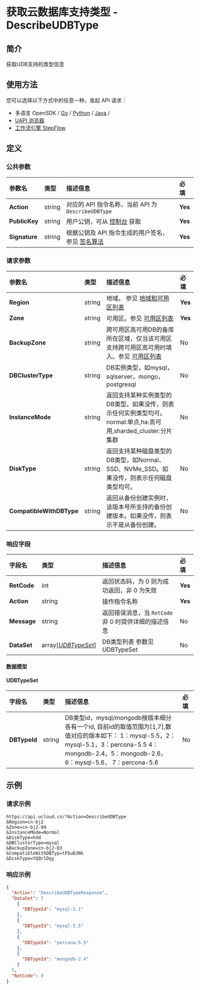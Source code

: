 # 获取云数据库支持类型 - DescribeUDBType

## 简介

获取UDB支持的类型信息






## 使用方法

您可以选择以下方式中的任意一种，发起 API 请求：
- 多语言 OpenSDK / [Go](https://github.com/ucloud/ucloud-sdk-go) / [Python](https://github.com/ucloud/ucloud-sdk-python3) / [Java](https://github.com/ucloud/ucloud-sdk-java) /
- [UAPI 浏览器](https://console.ucloud.cn/uapi/detail?id=DescribeUDBType)
- [工作流引擎 StepFlow](https://console.ucloud.cn/stepflow/manage/)


## 定义

### 公共参数

| 参数名 | 类型 | 描述信息 | 必填 |
|:---|:---|:---|:---|
| **Action**     | string  | 对应的 API 指令名称，当前 API 为 `DescribeUDBType`                        | **Yes** |
| **PublicKey**  | string  | 用户公钥，可从 [控制台](https://console.ucloud.cn/uapi/apikey) 获取                                             | **Yes** |
| **Signature**  | string  | 根据公钥及 API 指令生成的用户签名，参见 [签名算法](api/summary/signature.md)  | **Yes** |

### 请求参数

| 参数名 | 类型 | 描述信息 | 必填 |
|:---|:---|:---|:---|
| **Region** | string | 地域。 参见 [地域和可用区列表](api/summary/regionlist) |**Yes**|
| **Zone** | string | 可用区。参见 [可用区列表](api/summary/regionlist) |**Yes**|
| **BackupZone** | string | 跨可用区高可用DB的备库所在区域，仅当该可用区支持跨可用区高可用时填入。参见 [可用区列表](api/summary/regionlist) |No|
| **DBClusterType** | string | DB实例类型，如mysql，sqlserver，mongo，postgresql |No|
| **InstanceMode** | string | 返回支持某种实例类型的DB类型。如果没传，则表示任何实例类型均可。<br />normal:单点,ha:高可用,sharded_cluster:分片集群 |No|
| **DiskType** | string | 返回支持某种磁盘类型的DB类型，如Normal、SSD、NVMe_SSD。如果没传，则表示任何磁盘类型均可。 |No|
| **CompatibleWithDBType** | string | 返回从备份创建实例时，该版本号所支持的备份创建版本。如果没传，则表示不是从备份创建。 |No|

### 响应字段

| 字段名 | 类型 | 描述信息 | 必填 |
|:---|:---|:---|:---|
| **RetCode** | int | 返回状态码，为 0 则为成功返回，非 0 为失败 |**Yes**|
| **Action** | string | 操作指令名称 |**Yes**|
| **Message** | string | 返回错误消息，当 `RetCode` 非 0 时提供详细的描述信息 |No|
| **DataSet** | array[[*UDBTypeSet*](#UDBTypeSet)] | DB类型列表 参数见 UDBTypeSet |No|

#### 数据模型


#### UDBTypeSet

| 字段名 | 类型 | 描述信息 | 必填 |
|:---|:---|:---|:---|
| **DBTypeId** | string | DB类型id，mysql/mongodb按版本细分各有一个id, 目前id的取值范围为[1,7],数值对应的版本如下： 1：mysql-5.5，2：mysql-5.1，3：percona-5.5 4：mongodb-2.4，5：mongodb-2.6，6：mysql-5.6， 7：percona-5.6 |No|

## 示例

### 请求示例
    
```
https://api.ucloud.cn/?Action=DescribeUDBType
&Region=cn-bj2
&Zone=cn-bj2-04
&InstanceMode=Normal
&DiskType=hdd
&DBClusterType=mysql
&BackupZone=cn-bj2-03
&CompatibleWithDBTyp=tFbuDJNk
&DiskType=YQQrlDqy
```

### 响应示例
    
```json
{
  "Action": "DescribeUDBTypeResponse",
  "DataSet": [
    {
      "DBTypeId": "mysql-5.1"
    },
    {
      "DBTypeId": "mysql-5.5"
    },
    {
      "DBTypeId": "percona-5.5"
    },
    {
      "DBTypeId": "mongodb-2.4"
    }
  ],
  "RetCode": 0
}
```





